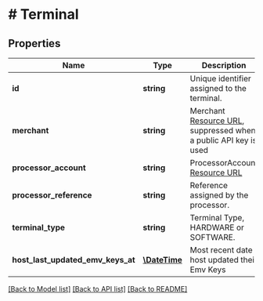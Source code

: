 # # Terminal

## Properties

Name | Type | Description | Notes
------------ | ------------- | ------------- | -------------
**id** | **string** | Unique identifier assigned to the terminal. | [optional] [readonly]
**merchant** | **string** | Merchant [Resource URL](#section/Overview/Values), suppressed when a public API key is used | [optional] [readonly]
**processor_account** | **string** | ProcessorAccount [Resource URL](#section/Overview/Values) | [optional] [readonly]
**processor_reference** | **string** | Reference assigned by the processor. | [optional] [readonly]
**terminal_type** | **string** | Terminal Type, HARDWARE or SOFTWARE. | [optional] [readonly]
**host_last_updated_emv_keys_at** | [**\DateTime**](\DateTime.md) | Most recent date host updated their Emv Keys | [optional] [readonly]

[[Back to Model list]](../../README.md#models) [[Back to API list]](../../README.md#endpoints) [[Back to README]](../../README.md)
